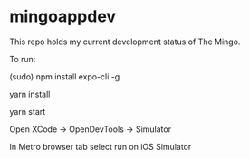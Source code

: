 # mingoappdev 

This repo holds my current development status of The Mingo.

To run:

(sudo) npm install expo-cli -g

yarn install 

yarn start

Open XCode -> OpenDevTools -> Simulator

In Metro browser tab select run on iOS Simulator
